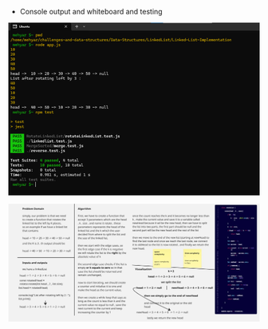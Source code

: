 - Console output and whiteboard and testing

![console output](../screenshots/rotationoutput.png)

![whiteBoard](../screenshots/RotationWhiteBoard.jpg)